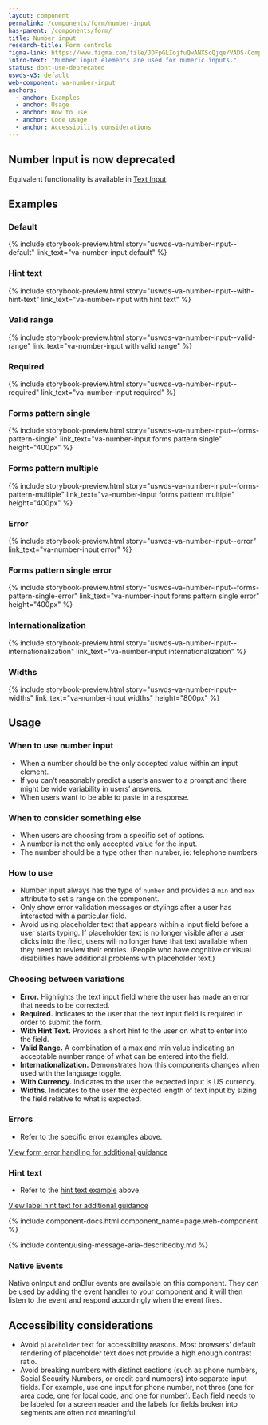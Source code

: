 ```yaml
---
layout: component
permalink: /components/form/number-input
has-parent: /components/form/
title: Number input
research-title: Form controls
figma-link: https://www.figma.com/file/JDFpGLIojfuQwANXScQjqe/VADS-Component-Examples?type=design&node-id=1360%3A84422&mode=design&t=TiJHClaf3VQ6wU6B-1
intro-text: "Number input elements are used for numeric inputs."
status: dont-use-deprecated
uswds-v3: default
web-component: va-number-input
anchors:
  - anchor: Examples
  - anchor: Usage
  - anchor: How to use
  - anchor: Code usage
  - anchor: Accessibility considerations
---
```


<va-alert status="error">
  <h2 slot="headline">Number Input is now deprecated</h2>
  <p>Equivalent functionality is available in <a href="{{ site.baseurl }}/components/form/text-input">Text Input</a>.</p>
</va-alert>

## Examples

### Default

{% include storybook-preview.html story="uswds-va-number-input--default" link_text="va-number-input default" %}

### Hint text

{% include storybook-preview.html story="uswds-va-number-input--with-hint-text" link_text="va-number-input with hint text" %}

### Valid range

{% include storybook-preview.html story="uswds-va-number-input--valid-range" link_text="va-number-input with valid range" %}

### Required

{% include storybook-preview.html story="uswds-va-number-input--required" link_text="va-number-input required" %}

### Forms pattern single

{% include storybook-preview.html story="uswds-va-number-input--forms-pattern-single" link_text="va-number-input forms pattern single" height="400px" %}

### Forms pattern multiple

{% include storybook-preview.html story="uswds-va-number-input--forms-pattern-multiple" link_text="va-number-input forms pattern multiple" height="400px" %}

### Error

{% include storybook-preview.html story="uswds-va-number-input--error" link_text="va-number-input error" %}

### Forms pattern single error

{% include storybook-preview.html story="uswds-va-number-input--forms-pattern-single-error" link_text="va-number-input forms pattern single error" height="400px" %}

### Internationalization

{% include storybook-preview.html story="uswds-va-number-input--internationalization" link_text="va-number-input internationalization" %}

### Widths

{% include storybook-preview.html story="uswds-va-number-input--widths" link_text="va-number-input widths" height="800px" %}

## Usage

### When to use number input

* When a number should be the only accepted value within an input element.
* If you can’t reasonably predict a user’s answer to a prompt and there might be wide variability in users’ answers.
* When users want to be able to paste in a response.

### When to consider something else

* When users are choosing from a specific set of options.
* A number is not the only accepted value for the input.
* The number should be a type other than number, ie: telephone numbers

### How to use

* Number input always has the type of `number` and provides a `min` and `max` attribute to set a range on the component.
* Only show error validation messages or stylings after a user has interacted with a particular field.
* Avoid using placeholder text that appears within a input field before a user starts typing. If placeholder text is no longer visible after a user clicks into the field, users will no longer have that text available when they need to review their entries. (People who have cognitive or visual disabilities have additional problems with placeholder text.)

### Choosing between variations

* **Error.** Highlights the text input field where the user has made an error that needs to be corrected.
* **Required.** Indicates to the user that the text input field is required in order to submit the form.
* **With Hint Text.** Provides a short hint to the user on what to enter into the field.
* **Valid Range.** A combination of a max and min value indicating an acceptable number range of what can be entered into the field.
* **Internationalization.** Demonstrates how this components changes when used with the language toggle.
* **With Currency.** Indicates to the user the expected input is US currency.
* **Widths.** Indicates to the user the expected length of text input by sizing the field relative to what is expected.

### Errors

* Refer to the specific error examples above.

<a class="vads-c-action-link--blue" href="{{ site.baseurl }}/components/form/#error-handling">
  View form error handling for additional guidance
</a>

### Hint text

* Refer to the [hint text example](#hint-text) above.

<a class="vads-c-action-link--blue" href="{{ site.baseurl }}/components/form/label#hint-text">
  View label hint text for additional guidance
</a>

{% include component-docs.html component_name=page.web-component %}

{% include content/using-message-aria-describedby.md %}

### Native Events

Native onInput and onBlur events are available on this component. They can be used by adding the event handler to your component and it will then listen to the event and respond accordingly when the event fires.

## Accessibility considerations

* Avoid `placeholder` text for accessibility reasons. Most browsers’ default rendering of placeholder text does not provide a high enough contrast ratio.
* Avoid breaking numbers with distinct sections (such as phone numbers, Social Security Numbers, or credit card numbers) into separate input fields. For example, use one input for phone number, not three (one for area code, one for local code, and one for number). Each field needs to be labeled for a screen reader and the labels for fields broken into segments are often not meaningful.
